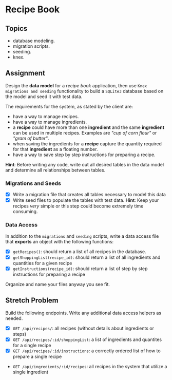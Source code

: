 # Recipe Book

## Topics

- database modeling.
- migration scripts.
- seeding.
- knex.

## Assignment

Design the **data model** for a _recipe book_ application, then use `Knex migrations and seeding` functionality to build a `SQLite3` database based on the model and seed it with test data.

The requirements for the system, as stated by the client are:

- have a way to manage recipes.
- have a way to manage ingredients.
- a **recipe** could have more than one **ingredient** and the same **ingredient** can be used in multiple recipes. Examples are _"cup of corn flour"_ or _"gram of butter"_.
- when saving the ingredients for a **recipe** capture the quantity required for that **ingredient** as a floating number.
- have a way to save step by step instructions for preparing a recipe.

**Hint**: Before writing any code, write out all desired tables in the data model and determine all relationships between tables. 

### Migrations and Seeds

- [X] Write a migration file that creates all tables necessary to model this data
- [X] Write seed files to populate the tables with test data. **Hint**: Keep your recipes *very* simple or this step could become extremely time consuming.

### Data Access

In addition to the `migrations` and `seeding` scripts, write a data access file that **exports** an object with the following functions:

- [X] `getRecipes()`: should return a list of all recipes in the database.
- [X] `getShoppingList(recipe_id)`: should return a list of all ingredients and quantities for a given recipe
- [X] `getInstructions(recipe_id)`: should return a list of step by step instructions for preparing a recipe

Organize and name your files anyway you see fit.

## Stretch Problem

Build the following endpoints. Write any additional data access helpers as needed.

- [X] `GET /api/recipes/`: all recipes (without details about ingredients or steps)
- [X] `GET /api/recipes/:id/shoppingList`: a list of ingredients and quantites for a single recipe
- [X] `GET /api/recipes/:id/instructions`: a correctly ordered list of how to prepare a single recipe
- `GET /api/ingredients/:id/recipes`: all recipes in the system that utilize a single ingredient 

